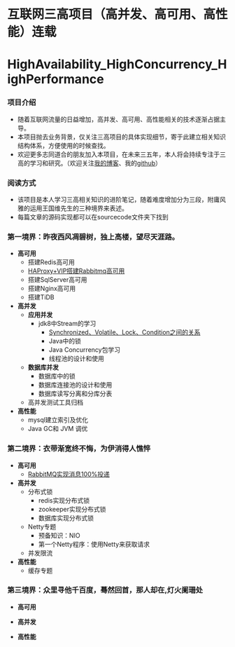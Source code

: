 # 互联网三高项目（高并发、高可用、高性能）连载
# HighAvailability_HighConcurrency_HighPerformance

### 项目介绍
+ 随着互联网流量的日益增加，高并发、高可用、高性能相关的技术逐渐占据主导。
+ 本项目抛去业务背景，仅关注三高项目的具体实现细节，寄于此建立相关知识结构体系，方便使用的时候查找。
+ 欢迎更多志同道合的朋友加入本项目，在未来三五年，本人将会持续专注于三高的学习和研究。（欢迎关注[我的博客](https://blog.csdn.net/ljfirst)、我的[github](https://github.com/ljfirst/)）

### 阅读方式
+ 该项目是本人学习三高相关知识的进阶笔记，随着难度增加分为三段，附庸风雅的运用王国维先生的三种境界来表述。
+ 每篇文章的源码实现都可以在sourcecode文件夹下找到

### 第一境界：昨夜西风凋碧树，独上高楼，望尽天涯路。
+ **高可用**
  + 搭建Redis高可用
  + [HAProxy+VIP搭建Rabbitmq高可用](https://blog.csdn.net/ljfirst/article/details/105991111)
  + 搭建SqlServer高可用
  + 搭建Nginx高可用
  + 搭建TiDB
+ **高并发**
  + **应用并发**
    + jdk8中Stream的学习
      + [Synchronized、Volatile、Lock、Condition之间的关系](https://blog.csdn.net/ljfirst/article/details/106047550)
      + Java中的锁
      + Java Concurrency包学习
      + 线程池的设计和使用
  + **数据库并发**
     + 数据库中的锁
     + 数据库连接池的设计和使用
     + 数据库读写分离和分库分表
  + 高并发测试工具归档
+ **高性能**
  + mysql建立索引及优化
  + Java GC和 JVM 调优

### 第二境界：衣带渐宽终不悔，为伊消得人憔悴
+ **高可用**
  + [RabbitMQ实现消息100%投递](https://blog.csdn.net/ljfirst/article/details/106012727)
+ **高并发**
  + 分布式锁
    + redis实现分布式锁
    + zookeeper实现分布式锁
    + 数据库实现分布式锁 
  + Netty专题
    + 预备知识：NIO
    + 第一个Netty程序：使用Netty来获取请求
  + 并发限流
+ **高性能**
  + 缓存专题

### 第三境界：众里寻他千百度，蓦然回首，那人却在,灯火阑珊处
+ **高可用**

+ **高并发**

+ **高性能**

